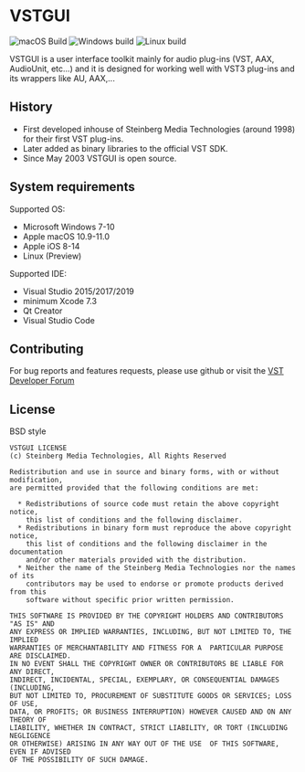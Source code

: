# VSTGUI

![macOS Build](https://github.com/steinbergmedia/vstgui/workflows/macOS%20Build/badge.svg)
![Windows build](https://github.com/steinbergmedia/vstgui/workflows/Windows%20build/badge.svg)
![Linux build](https://github.com/steinbergmedia/vstgui/workflows/Linux%20build/badge.svg)

VSTGUI is a user interface toolkit mainly for audio plug-ins (VST, AAX, AudioUnit, etc...) and it is designed for working well with VST3 plug-ins and its wrappers like AU, AAX,...

## History

- First developed inhouse of Steinberg Media Technologies (around 1998) for their first VST plug-ins.
- Later added as binary libraries to the official VST SDK.
- Since May 2003 VSTGUI is open source.

## System requirements
Supported OS:

- Microsoft Windows 7-10
- Apple macOS 10.9-11.0
- Apple iOS 8-14
- Linux (Preview)

Supported IDE:
- Visual Studio 2015/2017/2019
- minimum Xcode 7.3
- Qt Creator
- Visual Studio Code

## Contributing

For bug reports and features requests, please use github or visit the [VST Developer Forum](https://sdk.steinberg.net)

## License

BSD style

    VSTGUI LICENSE
    (c) Steinberg Media Technologies, All Rights Reserved

    Redistribution and use in source and binary forms, with or without modification,
    are permitted provided that the following conditions are met:

      * Redistributions of source code must retain the above copyright notice, 
        this list of conditions and the following disclaimer.
      * Redistributions in binary form must reproduce the above copyright notice,
        this list of conditions and the following disclaimer in the documentation 
        and/or other materials provided with the distribution.
      * Neither the name of the Steinberg Media Technologies nor the names of its
        contributors may be used to endorse or promote products derived from this 
        software without specific prior written permission.

    THIS SOFTWARE IS PROVIDED BY THE COPYRIGHT HOLDERS AND CONTRIBUTORS "AS IS" AND
    ANY EXPRESS OR IMPLIED WARRANTIES, INCLUDING, BUT NOT LIMITED TO, THE IMPLIED 
    WARRANTIES OF MERCHANTABILITY AND FITNESS FOR A  PARTICULAR PURPOSE ARE DISCLAIMED. 
    IN NO EVENT SHALL THE COPYRIGHT OWNER OR CONTRIBUTORS BE LIABLE FOR ANY DIRECT, 
    INDIRECT, INCIDENTAL, SPECIAL, EXEMPLARY, OR CONSEQUENTIAL DAMAGES (INCLUDING, 
    BUT NOT LIMITED TO, PROCUREMENT OF SUBSTITUTE GOODS OR SERVICES; LOSS OF USE, 
    DATA, OR PROFITS; OR BUSINESS INTERRUPTION) HOWEVER CAUSED AND ON ANY THEORY OF 
    LIABILITY, WHETHER IN CONTRACT, STRICT LIABILITY, OR TORT (INCLUDING NEGLIGENCE 
    OR OTHERWISE) ARISING IN ANY WAY OUT OF THE USE  OF THIS SOFTWARE, EVEN IF ADVISED
    OF THE POSSIBILITY OF SUCH DAMAGE.
